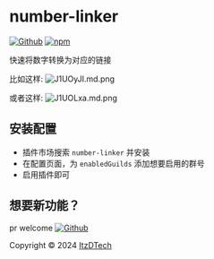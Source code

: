 # number-linker

[![Github](https://img.shields.io/badge/GitHub-100000?style=for-the-badge&logo=github&logoColor=white)](https://github.com/itzdtech/koishi-plugin-number-linker) [![npm](https://img.shields.io/npm/v/koishi-plugin-number-linker?style=flat-square)](https://www.npmjs.com/package/koishi-plugin-number-linker)

快速将数字转换为对应的链接

比如这样:
![J1UOyJI.md.png](https://iili.io/J1UOyJI.md.png)

或者这样:
![J1UOLxa.md.png](https://iili.io/J1UOLxa.md.png)

## 安装配置
 - 插件市场搜索 `number-linker` 并安装
 - 在配置页面，为 `enabledGuilds` 添加想要启用的群号
 - 启用插件即可

## 想要新功能？
pr welcome [![Github](https://img.shields.io/badge/GitHub-100000?style=for-the-badge&logo=github&logoColor=white)](https://github.com/itzdtech/koishi-plugin-number-linker)

Copyright © 2024 [ItzDTech](https://dev.itzdrli.com)